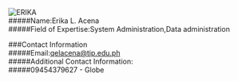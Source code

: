 ![ERIKA](https://user-images.githubusercontent.com/75420057/101169832-7dd4b700-3678-11eb-8d6e-310fe83d603b.JPG)  
#####Name:Erika L. Acena  
#####Field of Expertise:System Administration,Data administration  
  
###Contact Information  
#####Email:qelacena@tip.edu.ph  
#####Additional Contact Information:  
#####09454379627 - Globe  

